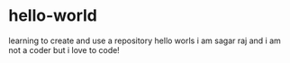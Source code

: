 # hello-world
learning to create and use a repository
hello worls i am sagar raj and i am not a coder but i love to code!
